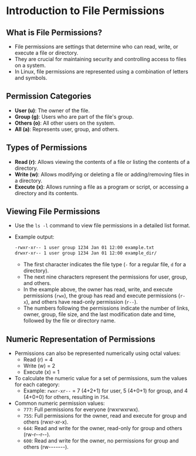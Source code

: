 # Introduction to File Permissions

## What is File Permissions?

- File permissions are settings that determine who can read, write, or execute a file or directory.
- They are crucial for maintaining security and controlling access to files on a system.
- In Linux, file permissions are represented using a combination of letters and symbols.

## Permission Categories

- **User (u)**: The owner of the file.
- **Group (g)**: Users who are part of the file's group.
- **Others (o)**: All other users on the system.
- **All (a)**: Represents user, group, and others.

## Types of Permissions

- **Read (r)**: Allows viewing the contents of a file or listing the contents of a directory.
- **Write (w)**: Allows modifying or deleting a file or adding/removing files in a directory.
- **Execute (x)**: Allows running a file as a program or script, or accessing a directory and its contents.

## Viewing File Permissions

- Use the `ls -l` command to view file permissions in a detailed list format.
- Example output:

  ```bash
  -rwxr-xr-- 1 user group 1234 Jan 01 12:00 example.txt
  drwxr-xr-- 1 user group 1234 Jan 01 12:00 example_dir/

  ```

  - The first character indicates the file type (`-` for a regular file, `d` for a directory).
  - The next nine characters represent the permissions for user, group, and others.
  - In the example above, the owner has read, write, and execute permissions (`rwx`), the group has read and execute permissions (`r-x`), and others have read-only permission (`r--`).
  - The numbers following the permissions indicate the number of links, owner, group, file size, and the last modification date and time, followed by the file or directory name.

## Numeric Representation of Permissions

- Permissions can also be represented numerically using octal values:
  - Read (r) = 4
  - Write (w) = 2
  - Execute (x) = 1
- To calculate the numeric value for a set of permissions, sum the values for each category:
  - Example: `rwxr-xr--` = 7 (4+2+1) for user, 5 (4+0+1) for group, and 4 (4+0+0) for others, resulting in `754`.
- Common numeric permission values:
  - `777`: Full permissions for everyone (rwxrwxrwx).
  - `755`: Full permissions for the owner, read and execute for group and others (rwxr-xr-x).
  - `644`: Read and write for the owner, read-only for group and others (rw-r--r--).
  - `600`: Read and write for the owner, no permissions for group and others (rw-------).
